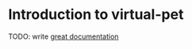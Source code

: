 # Introduction to virtual-pet

TODO: write [great documentation](http://jacobian.org/writing/what-to-write/)
